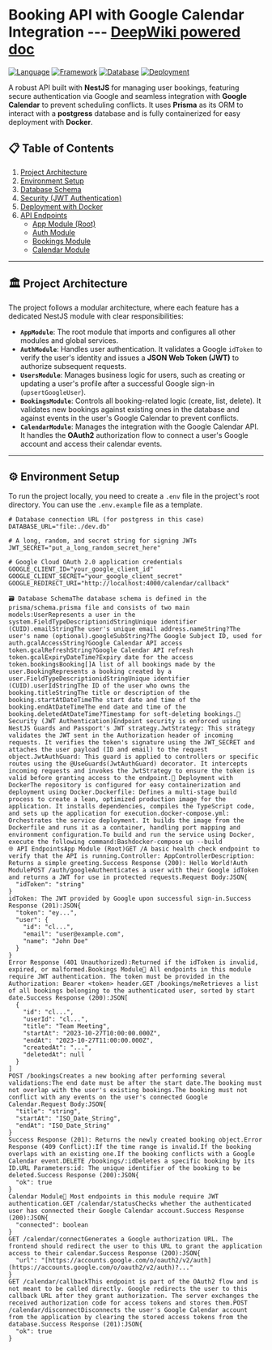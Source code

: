 # Booking API with Google Calendar Integration --- [DeepWiki powered doc](https://deepwiki.com/Arzoid29/api/1-overview)

[![Language](https://img.shields.io/badge/language-TypeScript-blue.svg)](https://www.typescriptlang.org/)
[![Framework](https://img.shields.io/badge/framework-NestJS-red.svg)](https://nestjs.com/)
[![Database](https://img.shields.io/badge/database-Prisma%20%7C%20postgress-lightgrey.svg)](https://www.prisma.io/)
[![Deployment](https://img.shields.io/badge/deployment-Docker-blue.svg)](https://www.docker.com/)

A robust API built with **NestJS** for managing user bookings, featuring secure authentication via Google and seamless integration with **Google Calendar** to prevent scheduling conflicts. It uses **Prisma** as its ORM to interact with a **postgress** database and is fully containerized for easy deployment with **Docker**.

## 📋 Table of Contents

1.  [Project Architecture](#-project-architecture)
2.  [Environment Setup](#-environment-setup)
3.  [Database Schema](#-database-schema)
4.  [Security (JWT Authentication)](#-security-jwt-authentication)
5.  [Deployment with Docker](#-deployment-with-docker)
6.  [API Endpoints](#-api-endpoints)
    * [App Module (Root)](#app-module-root)
    * [Auth Module](#auth-module)
    * [Bookings Module](#bookings-module)
    * [Calendar Module](#calendar-module)

---

## 🏛️ Project Architecture

The project follows a modular architecture, where each feature has a dedicated NestJS module with clear responsibilities:

* **`AppModule`**: The root module that imports and configures all other modules and global services.
* **`AuthModule`**: Handles user authentication. It validates a Google `idToken` to verify the user's identity and issues a **JSON Web Token (JWT)** to authorize subsequent requests.
* **`UsersModule`**: Manages business logic for users, such as creating or updating a user's profile after a successful Google sign-in (`upsertGoogleUser`).
* **`BookingsModule`**: Controls all booking-related logic (create, list, delete). It validates new bookings against existing ones in the database and against events in the user's Google Calendar to prevent conflicts.
* **`CalendarModule`**: Manages the integration with the Google Calendar API. It handles the **OAuth2** authorization flow to connect a user's Google account and access their calendar events.

---

## ⚙️ Environment Setup

To run the project locally, you need to create a `.env` file in the project's root directory. You can use the `.env.example` file as a template.

```env
# Database connection URL (for postgress in this case)
DATABASE_URL="file:./dev.db"

# A long, random, and secret string for signing JWTs
JWT_SECRET="put_a_long_random_secret_here"

# Google Cloud OAuth 2.0 application credentials
GOOGLE_CLIENT_ID="your_google_client_id"
GOOGLE_CLIENT_SECRET="your_google_client_secret"
GOOGLE_REDIRECT_URI="http://localhost:4000/calendar/callback"

🗃️ Database SchemaThe database schema is defined in the prisma/schema.prisma file and consists of two main models:UserRepresents a user in the system.FieldTypeDescriptionidStringUnique identifier (CUID).emailStringThe user's unique email address.nameString?The user's name (optional).googleSubString?The Google Subject ID, used for auth.gcalAccessString?Google Calendar API access token.gcalRefreshString?Google Calendar API refresh token.gcalExpiryDateTime?Expiry date for the access token.bookingsBooking[]A list of all bookings made by the user.BookingRepresents a booking created by a user.FieldTypeDescriptionidStringUnique identifier (CUID).userIdStringThe ID of the user who owns the booking.titleStringThe title or description of the booking.startAtDateTimeThe start date and time of the booking.endAtDateTimeThe end date and time of the booking.deletedAtDateTime?Timestamp for soft-deleting bookings.🔐 Security (JWT Authentication)Endpoint security is enforced using NestJS Guards and Passport's JWT strategy.JwtStrategy: This strategy validates the JWT sent in the Authorization header of incoming requests. It verifies the token's signature using the JWT_SECRET and attaches the user payload (ID and email) to the request object.JwtAuthGuard: This guard is applied to controllers or specific routes using the @UseGuards(JwtAuthGuard) decorator. It intercepts incoming requests and invokes the JwtStrategy to ensure the token is valid before granting access to the endpoint.🐳 Deployment with DockerThe repository is configured for easy containerization and deployment using Docker.Dockerfile: Defines a multi-stage build process to create a lean, optimized production image for the application. It installs dependencies, compiles the TypeScript code, and sets up the application for execution.docker-compose.yml: Orchestrates the service deployment. It builds the image from the Dockerfile and runs it as a container, handling port mapping and environment configuration.To build and run the service using Docker, execute the following command:Bashdocker-compose up --build
🌐 API EndpointsApp Module (Root)GET /A basic health check endpoint to verify that the API is running.Controller: AppControllerDescription: Returns a simple greeting.Success Response (200): Hello World!Auth ModulePOST /auth/googleAuthenticates a user with their Google idToken and returns a JWT for use in protected requests.Request Body:JSON{
  "idToken": "string"
}
idToken: The JWT provided by Google upon successful sign-in.Success Response (201):JSON{
  "token": "ey...",
  "user": {
    "id": "cl...",
    "email": "user@example.com",
    "name": "John Doe"
  }
}
Error Response (401 Unauthorized):Returned if the idToken is invalid, expired, or malformed.Bookings Module🔐 All endpoints in this module require JWT authentication. The token must be provided in the Authorization: Bearer <token> header.GET /bookings/meRetrieves a list of all bookings belonging to the authenticated user, sorted by start date.Success Response (200):JSON[
  {
    "id": "cl...",
    "userId": "cl...",
    "title": "Team Meeting",
    "startAt": "2023-10-27T10:00:00.000Z",
    "endAt": "2023-10-27T11:00:00.000Z",
    "createdAt": "...",
    "deletedAt": null
  }
]
POST /bookingsCreates a new booking after performing several validations:The end date must be after the start date.The booking must not overlap with the user's existing bookings.The booking must not conflict with any events on the user's connected Google Calendar.Request Body:JSON{
  "title": "string",
  "startAt": "ISO_Date_String",
  "endAt": "ISO_Date_String"
}
Success Response (201): Returns the newly created booking object.Error Response (409 Conflict):If the time range is invalid.If the booking overlaps with an existing one.If the booking conflicts with a Google Calendar event.DELETE /bookings/:idDeletes a specific booking by its ID.URL Parameters:id: The unique identifier of the booking to be deleted.Success Response (200):JSON{
  "ok": true
}
Calendar Module🔐 Most endpoints in this module require JWT authentication.GET /calendar/statusChecks whether the authenticated user has connected their Google Calendar account.Success Response (200):JSON{
  "connected": boolean
}
GET /calendar/connectGenerates a Google authorization URL. The frontend should redirect the user to this URL to grant the application access to their calendar.Success Response (200):JSON{
  "url": "[https://accounts.google.com/o/oauth2/v2/auth](https://accounts.google.com/o/oauth2/v2/auth)?..."
}
GET /calendar/callbackThis endpoint is part of the OAuth2 flow and is not meant to be called directly. Google redirects the user to this callback URL after they grant authorization. The server exchanges the received authorization code for access tokens and stores them.POST /calendar/disconnectDisconnects the user's Google Calendar account from the application by clearing the stored access tokens from the database.Success Response (201):JSON{
  "ok": true
}
